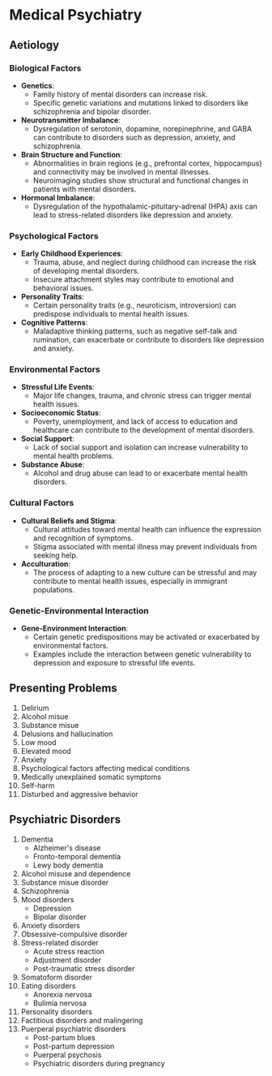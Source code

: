 # Medical Psychiatry

## Aetiology

### Biological Factors

- **Genetics**:
  - Family history of mental disorders can increase risk.
  - Specific genetic variations and mutations linked to disorders like schizophrenia and bipolar disorder.
- **Neurotransmitter Imbalance**:
  - Dysregulation of serotonin, dopamine, norepinephrine, and GABA can contribute to disorders such as depression, anxiety, and schizophrenia.
- **Brain Structure and Function**:
  - Abnormalities in brain regions (e.g., prefrontal cortex, hippocampus) and connectivity may be involved in mental illnesses.
  - Neuroimaging studies show structural and functional changes in patients with mental disorders.
- **Hormonal Imbalance**:
  - Dysregulation of the hypothalamic-pituitary-adrenal (HPA) axis can lead to stress-related disorders like depression and anxiety.

### Psychological Factors

- **Early Childhood Experiences**:
  - Trauma, abuse, and neglect during childhood can increase the risk of developing mental disorders.
  - Insecure attachment styles may contribute to emotional and behavioral issues.
- **Personality Traits**:
  - Certain personality traits (e.g., neuroticism, introversion) can predispose individuals to mental health issues.
- **Cognitive Patterns**:
  - Maladaptive thinking patterns, such as negative self-talk and rumination, can exacerbate or contribute to disorders like depression and anxiety.

### Environmental Factors

- **Stressful Life Events**:
  - Major life changes, trauma, and chronic stress can trigger mental health issues.
- **Socioeconomic Status**:
  - Poverty, unemployment, and lack of access to education and healthcare can contribute to the development of mental disorders.
- **Social Support**:
  - Lack of social support and isolation can increase vulnerability to mental health problems.
- **Substance Abuse**:
  - Alcohol and drug abuse can lead to or exacerbate mental health disorders.

### Cultural Factors

- **Cultural Beliefs and Stigma**:
  - Cultural attitudes toward mental health can influence the expression and recognition of symptoms.
  - Stigma associated with mental illness may prevent individuals from seeking help.
- **Acculturation**:
  - The process of adapting to a new culture can be stressful and may contribute to mental health issues, especially in immigrant populations.

### Genetic-Environmental Interaction

- **Gene-Environment Interaction**:
  - Certain genetic predispositions may be activated or exacerbated by environmental factors.
  - Examples include the interaction between genetic vulnerability to depression and exposure to stressful life events.

## Presenting Problems

1. Delirium
1. Alcohol misue
1. Substance misue
1. Delusions and hallucination
1. Low mood
1. Elevated mood
1. Anxiety
1. Psychological factors affecting medical conditions
1. Medically unexplained somatic symptoms
1. Self-harm
1. Disturbed and aggressive behavior

## Psychiatric Disorders

1. Dementia
   - Alzheimer's disease
   - Fronto-temporal dementia
   - Lewy body dementia
1. Alcohol misuse and dependence
1. Substance misue disorder
1. Schizophrenia
1. Mood disorders
   - Depression
   - Bipolar disorder
1. Anxiety disorders
1. Obsessive-compulsive disorder
1. Stress-related disorder
   - Acute stress reaction
   - Adjustment disorder
   - Post-traumatic stress disorder
1. Somatoform disorder
1. Eating disorders
   - Anorexia nervosa
   - Bulimia nervosa
1. Personality disorders
1. Factitious disorders and malingering
1. Puerperal psychiatric disorders
   - Post-partum blues
   - Post-partum depression
   - Puerperal psychosis
   - Psychiatric disorders during pregnancy
